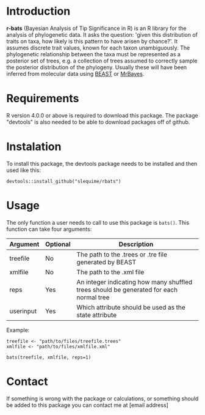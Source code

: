 # Introduction
**r-bats** (Bayesian Analysis of Tip Significance in R) is an R library for the analysis of phylogenetic data. It asks the question: 'given this distribution of traits on taxa, how likely is this pattern to have arisen by chance?'. It assumes discrete trait values, known for each taxon unambiguously. The phylogenetic relationship between the taxa must be represented as a posterior set of trees, e.g. a collection of trees assumed to correctly sample the posterior distribution of the phylogeny. Usually these will have been inferred from molecular data using [BEAST](https://www.beast2.org/) or [MrBayes](http://mrbayes.sourceforge.net/). 


# Requirements
R version 4.0.0 or above is required to download this package. The package "devtools" is also needed to be able to download packages off of github. 


# Instalation
To install this package, the devtools package needs to be installed and then used like this:
```
devtools::install_github("slequime/rbats")
```

# Usage
The only function a user needs to call to use this package is `bats()`. This function can take four arguments:

| Argument  | Optional | Description                                                                            |
|-----------|----------|----------------------------------------------------------------------------------------|
| treefile  | No       | The path to the .trees or .tre file generated by BEAST                                 |
| xmlfile   | No       | The path to the .xml file                                                              |
| reps      | Yes      | An integer indicating how many shuffled trees should be generated for each normal tree |
| userinput | Yes      | Which attribute should be used as the state attribute                                  |

Example:
```
treefile <- "path/to/files/treefile.trees"
xmlfile <- "path/to/files/xmlfile.xml"

bats(treefile, xmlfile, reps=1)
```


# Contact
If something is wrong with the package or calculations, or something should be added to this package you can contact me at [email address]







